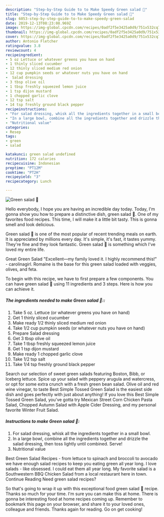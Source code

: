 ```yaml
---
description: "Step-by-Step Guide to to Make Speedy Green salad 🥬"
title: "Step-by-Step Guide to to Make Speedy Green salad 🥬"
slug: 6053-step-by-step-guide-to-to-make-speedy-green-salad
date: 2019-12-13T08:23:08.969Z
image: https://img-global.cpcdn.com/recipes/0adf2f5e3425a0d9/751x532cq70/green-salad-🥬-recipe-main-photo.jpg
thumbnail: https://img-global.cpcdn.com/recipes/0adf2f5e3425a0d9/751x532cq70/green-salad-🥬-recipe-main-photo.jpg
cover: https://img-global.cpcdn.com/recipes/0adf2f5e3425a0d9/751x532cq70/green-salad-🥬-recipe-main-photo.jpg
author: Antonio Fletcher
ratingvalue: 3.8
reviewcount: 4
recipeingredient:
- 5 oz Lettuce or whatever greens you have on hand
- 1 thinly sliced cucumber
- 12 thinly sliced medium red onion
- 12 cup pumpkin seeds or whatever nuts you have on hand
-  Salad dressing
- 3 tbsp olive oil
- 1 tbsp freshly squeezed lemon juice
- 1 tsp dijon mustard
- 1 chopped garlic clove
- 12 tsp salt
- 14 tsp freshly ground black pepper
recipeinstructions:
- "For salad dressing, whisk all the ingredients together in a small bowl."
- "In a large bowl, combine all the ingredients together and drizzle the salad dressing, then toss lightly until combined. Serve!"
- "Nutritional value"
categories:
- Resep
tags:
- green
- salad

katakunci: green salad undefined
nutrition: 172 calories
recipecuisine: Indonesian
preptime: "PT12M"
cooktime: "PT2H"
recipeyield: "3"
recipecategory: Lunch

---
```



![Green salad 🥬](https://img-global.cpcdn.com/recipes/0adf2f5e3425a0d9/751x532cq70/green-salad-🥬-recipe-main-photo.jpg)

Hello everybody, I hope you are having an incredible day today. Today, I'm gonna show you how to prepare a distinctive dish, green salad 🥬. One of my favorites food recipes. This time, I will make it a little bit tasty. This is gonna smell and look delicious.

Green salad 🥬 is one of the most popular of recent trending meals on earth. It is appreciated by millions every day. It's simple, it's fast, it tastes yummy. They're fine and they look fantastic. Green salad 🥬 is something which I've loved my entire life.

Great Green Salad &#34;Excellent—my family loved it. I highly recommend this!&#34; - carolinagirl. Romaine is the base for this green salad loaded with veggies, olives, and feta.


To begin with this recipe, we have to first prepare a few components. You can have green salad 🥬 using 11 ingredients and 3 steps. Here is how you can achieve it.

##### The ingredients needed to make Green salad 🥬::

1. Take 5 oz. Lettuce (or whatever greens you have on hand)
1. Get 1 thinly sliced cucumber
1. Make ready 1/2 thinly sliced medium red onion
1. Take 1/2 cup pumpkin seeds (or whatever nuts you have on hand)
1. Prepare  Salad dressing
1. Get 3 tbsp olive oil
1. Take 1 tbsp freshly squeezed lemon juice
1. Get 1 tsp dijon mustard
1. Make ready 1 chopped garlic clove
1. Take 1/2 tsp salt
1. Take 1/4 tsp freshly ground black pepper


Search our selection of sweet green salads featuring Boston, Bibb, or Iceberg lettuce. Spice up your salad with peppery arugula and watercress, or opt for some extra crunch with a fresh green bean salad. Olive oil and red wine vinegar, to taste Best Simple Tossed Green Salad is the easiest side dish and goes perfectly with just about anything! If you love this Best Simple Tossed Green Salad, you&#39;ve gotta try Mexican Street Corn Chicken Pasta Salad, Chopped Autumn Salad with Apple Cider Dressing, and my personal favorite Winter Fruit Salad. 

##### Instructions to make Green salad 🥬:

1. For salad dressing, whisk all the ingredients together in a small bowl.
1. In a large bowl, combine all the ingredients together and drizzle the salad dressing, then toss lightly until combined. Serve!
1. Nutritional value


Best Green Salad Recipes - from lettuce to spinach and broccoli to avocado we have enough salad recipes to keep you eating green all year long. I love salads - like obsessed. I could eat them all year long. My favorite salad is a Southwestern BBQ Chicken Salad from a local restaurant here in town. Continue Reading Need green salad recipes? 

So that's going to wrap it up with this exceptional food green salad 🥬 recipe. Thanks so much for your time. I'm sure you can make this at home. There is gonna be interesting food at home recipes coming up. Remember to bookmark this page on your browser, and share it to your loved ones, colleague and friends. Thanks again for reading. Go on get cooking!
